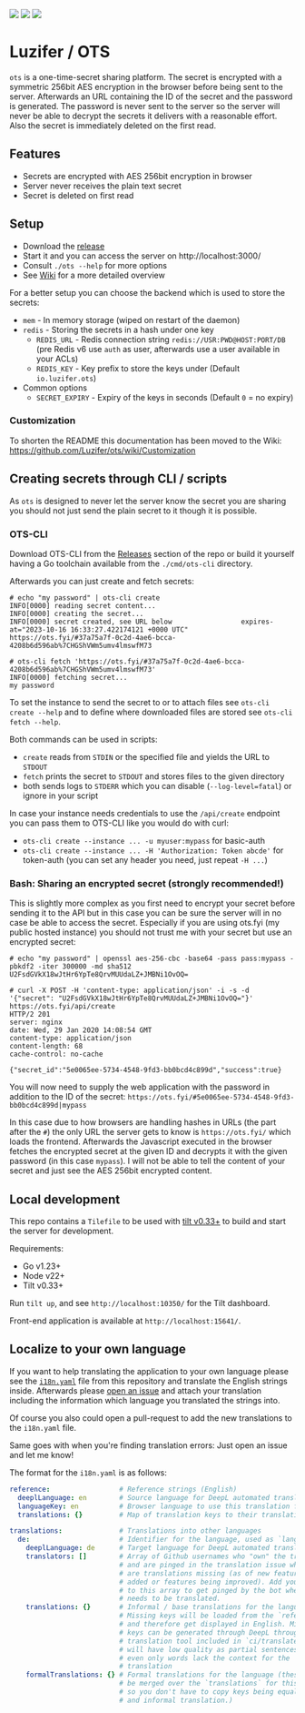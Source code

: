 ![](https://img.shields.io/github/license/Luzifer/ots)
![](https://img.shields.io/github/v/release/Luzifer/ots)
![](https://img.shields.io/github/downloads/Luzifer/ots/total)

# Luzifer / OTS

`ots` is a one-time-secret sharing platform. The secret is encrypted with a symmetric 256bit AES encryption in the browser before being sent to the server. Afterwards an URL containing the ID of the secret and the password is generated. The password is never sent to the server so the server will never be able to decrypt the secrets it delivers with a reasonable effort. Also the secret is immediately deleted on the first read.

## Features

- Secrets are encrypted with AES 256bit encryption in browser
- Server never receives the plain text secret
- Secret is deleted on first read

## Setup

- Download the [release](https://github.com/Luzifer/ots/releases)
- Start it and you can access the server on http://localhost:3000/
- Consult `./ots --help` for more options
- See [Wiki](https://github.com/Luzifer/ots/wiki) for a more detailed overview

For a better setup you can choose the backend which is used to store the secrets:

- `mem` - In memory storage (wiped on restart of the daemon)
- `redis` - Storing the secrets in a hash under one key
  - `REDIS_URL` - Redis connection string `redis://USR:PWD@HOST:PORT/DB`  
    (pre Redis v6 use `auth` as user, afterwards use a user available in your ACLs)
  - `REDIS_KEY` - Key prefix to store the keys under (Default `io.luzifer.ots`)
- Common options
  - `SECRET_EXPIRY` - Expiry of the keys in seconds (Default `0` = no expiry)

### Customization

To shorten the README this documentation has been moved to the Wiki:
https://github.com/Luzifer/ots/wiki/Customization

## Creating secrets through CLI / scripts

As `ots` is designed to never let the server know the secret you are sharing you should not just send the plain secret to it though it is possible.

### OTS-CLI

Download OTS-CLI from the [Releases](https://github.com/Luzifer/ots/releases) section of the repo or build it yourself having a Go toolchain available from the `./cmd/ots-cli` directory.

Afterwards you can just create and fetch secrets:

```console
# echo "my password" | ots-cli create
INFO[0000] reading secret content...                    
INFO[0000] creating the secret...                       
INFO[0000] secret created, see URL below                 expires-at="2023-10-16 16:33:27.422174121 +0000 UTC"
https://ots.fyi/#37a75a7f-0c2d-4ae6-bcca-4208b6d596ab%7CHGShVWm5umv4lmswfM73

# ots-cli fetch 'https://ots.fyi/#37a75a7f-0c2d-4ae6-bcca-4208b6d596ab%7CHGShVWm5umv4lmswfM73'
INFO[0000] fetching secret...                           
my password
```

To set the instance to send the secret to or to attach files see `ots-cli create --help` and to define where downloaded files are stored see `ots-cli fetch --help`.

Both commands can be used in scripts:
- `create` reads from `STDIN` or the specified file and yields the URL to `STDOUT`
- `fetch` prints the secret to `STDOUT` and stores files to the given directory
- both sends logs to `STDERR` which you can disable (`--log-level=fatal`) or ignore in your script

In case your instance needs credentials to use the `/api/create` endpoint you can pass them to OTS-CLI like you would do with curl:
- `ots-cli create --instance ... -u myuser:mypass` for basic-auth
- `ots-cli create --instance ... -H 'Authorization: Token abcde'` for token-auth (you can set any header you need, just repeat `-H ...`)

### Bash: Sharing an encrypted secret (strongly recommended!)

This is slightly more complex as you first need to encrypt your secret before sending it to the API but in this case you can be sure the server will in no case be able to access the secret. Especially if you are using ots.fyi (my public hosted instance) you should not trust me with your secret but use an encrypted secret:

```console
# echo "my password" | openssl aes-256-cbc -base64 -pass pass:mypass -pbkdf2 -iter 300000 -md sha512
U2FsdGVkX18wJtHr6YpTe8QrvMUUdaLZ+JMBNi1OvOQ=

# curl -X POST -H 'content-type: application/json' -i -s -d '{"secret": "U2FsdGVkX18wJtHr6YpTe8QrvMUUdaLZ+JMBNi1OvOQ="}' https://ots.fyi/api/create
HTTP/2 201
server: nginx
date: Wed, 29 Jan 2020 14:08:54 GMT
content-type: application/json
content-length: 68
cache-control: no-cache

{"secret_id":"5e0065ee-5734-4548-9fd3-bb0bcd4c899d","success":true}
```

You will now need to supply the web application with the password in addition to the ID of the secret: `https://ots.fyi/#5e0065ee-5734-4548-9fd3-bb0bcd4c899d|mypass`

In this case due to how browsers are handling hashes in URLs (the part after the `#`) the only URL the server gets to know is `https://ots.fyi/` which loads the frontend. Afterwards the Javascript executed in the browser fetches the encrypted secret at the given ID and decrypts it with the given password (in this case `mypass`). I will not be able to tell the content of your secret and just see the AES 256bit encrypted content.

## Local development

This repo contains a `Tilefile` to be used with [tilt v0.33+](https://tilt.dev/) to build and start the server for development.

Requirements:
- Go v1.23+
- Node v22+
- Tilt v0.33+

Run `tilt up`, and see `http://localhost:10350/` for the Tilt dashboard.

Front-end application is available at `http://localhost:15641/`.

## Localize to your own language

If you want to help translating the application to your own language please see the [`i18n.yaml`](https://github.com/Luzifer/ots/blob/master/i18n.yaml) file from this repository and translate the English strings inside. Afterwards please [open an issue](https://github.com/Luzifer/ots/issues/new) and attach your translation including the information which language you translated the strings into.

Of course you also could open a pull-request to add the new translations to the `i18n.yaml` file.

Same goes with when you're finding translation errors: Just open an issue and let me know!

The format for the `i18n.yaml` is as follows:
```yaml
reference:                 # Reference strings (English)
  deeplLanguage: en        # Source language for DeepL automated translations
  languageKey: en          # Browser language to use this translation for
  translations: {}         # Map of translation keys to their translations

translations:              # Translations into other languages
  de:                      # Identifier for the language, used as `languageKey`
    deeplLanguage: de      # Target language for DeepL automated translations
    translators: []        # Array of Github usernames who "own" the translation
                           # and are pinged in the translation issue when there
                           # are translations missing (as of new features being
                           # added or features being improved). Add your username
                           # to this array to get pinged by the bot when stuff
                           # needs to be translated.
    translations: {}       # Informal / base translations for the language.
                           # Missing keys will be loaded from the `reference`
                           # and therefore get displayed in English. Missing
                           # keys can be generated through DeepL through the
                           # translation tool included in `ci/translate` but
                           # will have low quality as partial sentences or
                           # even only words lack the context for the
                           # translation
    formalTranslations: {} # Formal translations for the language (these will
                           # be merged over the `translations` for this language
                           # so you don't have to copy keys being equal in formal
                           # and informal translation.)
```
